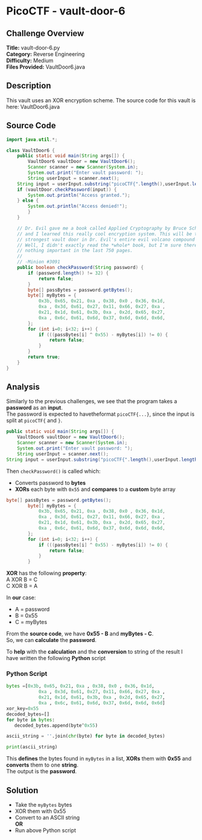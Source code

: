 # PicoCTF - vault-door-6

## Challenge Overview
**Title:** vault-door-6.py  
**Category:** Reverse Engineering  
**Difficulty:** Medium  
**Files Provided:** VaultDoor6.java

## Description
This vault uses an XOR encryption scheme. The source code for this vault is here: VaultDoor6.java

## Source Code
```java
import java.util.*;

class VaultDoor6 {
    public static void main(String args[]) {
        VaultDoor6 vaultDoor = new VaultDoor6();
        Scanner scanner = new Scanner(System.in);
        System.out.print("Enter vault password: ");
        String userInput = scanner.next();
	String input = userInput.substring("picoCTF{".length(),userInput.length()-1);
	if (vaultDoor.checkPassword(input)) {
	    System.out.println("Access granted.");
	} else {
	    System.out.println("Access denied!");
        }
    }

    // Dr. Evil gave me a book called Applied Cryptography by Bruce Schneier,
    // and I learned this really cool encryption system. This will be the
    // strongest vault door in Dr. Evil's entire evil volcano compound for sure!
    // Well, I didn't exactly read the *whole* book, but I'm sure there's
    // nothing important in the last 750 pages.
    //
    // -Minion #3091
    public boolean checkPassword(String password) {
        if (password.length() != 32) {
            return false;
        }
        byte[] passBytes = password.getBytes();
        byte[] myBytes = {
            0x3b, 0x65, 0x21, 0xa , 0x38, 0x0 , 0x36, 0x1d,
            0xa , 0x3d, 0x61, 0x27, 0x11, 0x66, 0x27, 0xa ,
            0x21, 0x1d, 0x61, 0x3b, 0xa , 0x2d, 0x65, 0x27,
            0xa , 0x6c, 0x61, 0x6d, 0x37, 0x6d, 0x6d, 0x6d,
        };
        for (int i=0; i<32; i++) {
            if (((passBytes[i] ^ 0x55) - myBytes[i]) != 0) {
                return false;
            }
        }
        return true;
    }
}

```

## Analysis
Similarly to the previous challenges, we see that the program takes a **password** as an **input**.  
The password is expected to havetheformat `picoCTF{...}`, since the input is split at `picoCTF{` and `}`.
```java
public static void main(String args[]) {
    VaultDoor6 vaultDoor = new VaultDoor6();
    Scanner scanner = new Scanner(System.in);
    System.out.print("Enter vault password: ");
    String userInput = scanner.next();
String input = userInput.substring("picoCTF{".length(),userInput.length()-1);
```

Then `checkPassword()` is called which:
- Converts password to **bytes**
- **XORs** each byte with `0x55` and **compares** to a **custom** byte array

```java
byte[] passBytes = password.getBytes();
        byte[] myBytes = {
            0x3b, 0x65, 0x21, 0xa , 0x38, 0x0 , 0x36, 0x1d,
            0xa , 0x3d, 0x61, 0x27, 0x11, 0x66, 0x27, 0xa ,
            0x21, 0x1d, 0x61, 0x3b, 0xa , 0x2d, 0x65, 0x27,
            0xa , 0x6c, 0x61, 0x6d, 0x37, 0x6d, 0x6d, 0x6d,
        };
        for (int i=0; i<32; i++) {
            if (((passBytes[i] ^ 0x55) - myBytes[i]) != 0) {
                return false;
            }
        }
```
**XOR** has the following **property**:  
A XOR B = C  
C XOR B = A

In **our** case:
- A = password
- B = 0x55
- C = myBytes

From the **source code**, we have **0x55 - B** and **myBytes - C**.  
So, we can **calculate** the **password**.

To **help** with the **calculation** and the **conversion** to string of the result I have written the following **Python** script
### Python Script
```python
bytes =[0x3b, 0x65, 0x21, 0xa , 0x38, 0x0 , 0x36, 0x1d,
            0xa , 0x3d, 0x61, 0x27, 0x11, 0x66, 0x27, 0xa ,
            0x21, 0x1d, 0x61, 0x3b, 0xa , 0x2d, 0x65, 0x27,
            0xa , 0x6c, 0x61, 0x6d, 0x37, 0x6d, 0x6d, 0x6d]
xor_key=0x55
decoded_bytes=[]
for byte in bytes:
   decoded_bytes.append(byte^0x55)

ascii_string = ''.join(chr(byte) for byte in decoded_bytes)

print(ascii_string)
```
This **defines** the bytes found in `myBytes` in a list, **XORs** them with **0x55** and **converts** them to one **string**.  
The output is the **password**.
## Solution
- Take the `myBytes` bytes
- XOR them with 0x55
- Convert to an ASCII string  
**OR**
- Run above Python script
